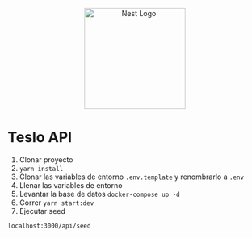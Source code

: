 <p align="center">
  <a href="http://nestjs.com/" target="blank"><img src="https://nestjs.com/img/logo-small.svg" width="200" alt="Nest Logo" /></a>
</p>

# Teslo API

1. Clonar proyecto
2. ```yarn install```
3. Clonar las variables de entorno ```.env.template``` y renombrarlo a ```.env```
4. Llenar las variables de entorno 
5. Levantar la base de datos
```docker-compose up -d```
6. Correr
```yarn start:dev```
7. Ejecutar seed
```
localhost:3000/api/seed
```